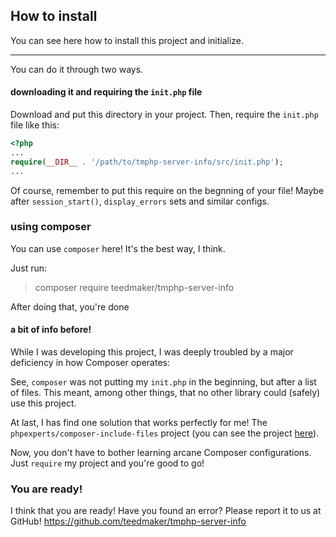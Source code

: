 ## How to install

You can see here how to install this project and initialize.

---

You can do it through two ways.

#### downloading it and requiring the `init.php` file

Download and put this directory in your project. Then, require the `init.php` file like this:

```php
<?php
...
require(__DIR__ . '/path/to/tmphp-server-info/src/init.php');
...
```

Of course, remember to put this require on the begnning of your file! Maybe after `session_start()`, `display_errors` sets and similar configs.

### using composer

You can use `composer` here! It's the best way, I think.

Just run:

> composer require teedmaker/tmphp-server-info

After doing that, you're done

#### a bit of info before!

While I was developing this project, I was deeply troubled by a major deficiency in how Composer operates:

See, `composer` was not putting my `init.php` in the beginning, but after a list of files. This meant, among other things, that no other library could (safely) use this project. 

At last, I has find one solution that works perfectly for me! The `phpexperts/composer-include-files` project (you can see the project [here](https://github.com/phpexpertsinc/composer-include-files)).

Now, you don't have to bother learning arcane Composer configurations. Just `require` my project and you're good to go!

### You are ready!

I think that you are ready! Have you found an error? Please report it to us at GitHub!
https://github.com/teedmaker/tmphp-server-info
